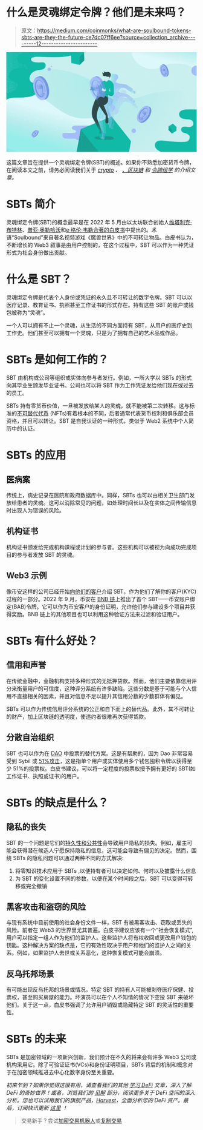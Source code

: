 # 什么是灵魂绑定令牌？他们是未来吗？

> 原文：<https://medium.com/coinmonks/what-are-soulbound-tokens-sbts-are-they-the-future-ce7dc07ff6ee?source=collection_archive---------12----------------------->

![](img/3b2fc28ad48a7f0da1b7a0d2c2aa9d3c.png)

这篇文章旨在提供一个灵魂绑定令牌(SBT)的概述。如果你不熟悉加密货币令牌，在阅读本文之前，请务必阅读我们关于 [*crypto*](https://www.treehouse.finance/learn-defi/what-is-crypto) *、* [*、区块链*](https://www.treehouse.finance/learn-defi/what-is-a-blockchain) *和* [*令牌组学*](https://www.treehouse.finance/learn-defi/what-are-tokenomics) *的介绍文章。*

# SBTs 简介

灵魂绑定令牌(SBT)的概念最早是在 2022 年 5 月由以太坊联合创始人[维塔利克·布特林](https://twitter.com/VitalikButerin)、[普亚·奥勒哈沃](https://twitter.com/pujaohlhaver?lang=en)和[e·格伦·韦勒合著的](https://twitter.com/glenweyl?ref_src=twsrc%5Egoogle%7Ctwcamp%5Eserp%7Ctwgr%5Eauthor)[白皮书](https://papers.ssrn.com/sol3/papers.cfm?abstract_id=4105763)中提出的。术语“Soulbound”来自著名视频游戏《魔兽世界》中的不可转让物品。白皮书认为，不断增长的 Web3 叙事是由用户控制的，在这个过程中，SBT 可以作为一种凭证形式为社会身份做出贡献。

# 什么是 SBT？

灵魂绑定令牌是代表个人身份或凭证的永久且不可转让的数字令牌。SBT 可以以医疗记录、教育证书、执照甚至工作证书的形式存在。持有这些 SBT 的账户或钱包被称为“灵魂”。

一个人可以拥有不止一个灵魂，从生活的不同方面持有 SBT，从用户的医疗史到工作史。他们甚至可以拥有一个灵魂，只是为了拥有自己的艺术品或作品。

# SBTs 是如何工作的？

SBT 由机构或公司等组织或实体向参与者发行。例如，一所大学以 SBTs 的形式向其毕业生颁发毕业证书。公司也可以将 SBT 作为工作凭证发给他们现在或过去的员工。

SBTs 持有零货币价值，一旦被发放给某人的灵魂，就不能被第二次转移。这与标准的[不可替代代币](https://www.treehouse.finance/learn-defi/nfts-explained-simply) (NFTs)有着根本的不同，后者通常代表货币权利和俱乐部会员资格，并且可以转让。SBT 是自我认证的一种形式，类似于 Web2 系统中个人简历中的认证。

# SBTs 的应用

## 医病案

传统上，病史记录在医院和政府数据库中。同样，SBTs 也可以由相关卫生部门发放给患者的灵魂。这可以消除常见的问题，如处理时间长以及在实体之间传输信息时出现人为错误的风险。

## 机构证书

机构证书颁发给完成机构课程或计划的参与者。这些机构可以被视为向成功完成项目的参与者发放 SBT 的灵魂。

## Web3 示例

像币安这样的公司已经开始[向他们的客户](https://www.binance.com/en/support/announcement/0fe1e7c8781844e29f56cb674231dfd7)介绍 SBT，作为他们了解你的客户(KYC)过程的一部分。2022 年 9 月，币安在 [BNB 链](https://www.treehouse.finance/learn-defi/guide-to-bnb-chain-an-introduction)上推出了首个 SBT——币安账户绑定(BAB)令牌。它可以作为币安客户的身份证明，允许他们参与建设多个项目并获得奖励。BNB 链上的其他项目也可以利用这种验证方法来过滤和验证用户。

# SBTs 有什么好处？

## 信用和声誉

在传统金融中，金融机构支持多种形式的无抵押贷款。然而，他们主要依靠信用评分来衡量用户的可信度，这种评分系统有许多缺陷。这些分数是基于可能与个人信用不直接相关的因素，并且对信息不足以提升其信用分数的少数群体有偏见。

SBTs 可以作为传统信用评分系统的公正和自下而上的替代品。此外，其不可转让的财产，加上区块链的透明度，使违约者很难再次获得贷款。

## 分散自治组织

SBT 也可以作为在 [DAO](https://www.treehouse.finance/learn-defi/what-are-daos-why-do-they-exist) 中投票的替代方案。这是有帮助的，因为 Dao 非常容易受到 Sybil 或 [51%攻击](https://www.treehouse.finance/learn-defi/the-difference-between-proof-of-work-pow-and-proof-of-stake-pos#:~:text=Prevents%2051%25%20Attack,prevent%20malicious%20activity.)，这是指单个用户或实体使用多个钱包囤积令牌以获得至少 51%的投票权。白皮书建议，可以将一定程度的投票权授予拥有更好的 SBT(如工作证书、执照或证书)的用户。

# SBTs 的缺点是什么？

## 隐私的丧失

SBT 的一个问题是它们的[持久性和公共性](https://newsletter.banklesshq.com/p/the-decentralized-identity-revolution#:~:text=The%20permanence%20and%20public%20nature%20of%20an%20SBT%20allows%20anyone%20to%20draw%20easy%20correlations%20and%20inferences%20of%20a%20person%2C%20and%20might%20prove%20too%20costly%20of%20a%20loss%20in%20privacy%20and%20incentivize%20certain%20forms%20of%20negative%20discrimination)会导致用户隐私的损失。例如，雇主可能会获得潜在候选人宁愿保持隐私的信息，这可能会导致有偏见的决定。然而，围绕 SBTs 的隐私问题可以通过两种不同的方式解决:

1.  将零知识技术应用于 SBTs ,以便持有者可以决定如何、何时以及披露什么信息
2.  为 SBT 的变化设置不同的参数，以便在某个时间段之后，SBT 可以变得可转移或完全撤销

## 黑客攻击和盗窃的风险

与现有系统中目前使用的社会身份文件一样，SBT 有被黑客攻击、窃取或丢失的风险。前者在 Web3 的世界里尤其普遍。白皮书建议应该有一个“社会恢复模式”,用户可以指定一组人作为他们的监护人。这些监护人将有权收回或更改用户钱包的钥匙。这种解决方案的缺点是，它的有效性取决于用户和他们的监护人之间的关系。例如，如果监护人去世或关系恶化，这种恢复模式可能会崩溃。

## 反乌托邦场景

有可能出现反乌托邦的场景或情况，特定 SBT 的持有人可能被剥夺医疗保健、投票权，甚至购买房屋的能力。坏演员可以在个人不知情的情况下空投 SBT 来破坏他们。关于这一点，白皮书强调了允许用户销毁或隐藏特定 SBT 的灵活性的重要性。

# SBTs 的未来

SBTs 是加密领域的一项新兴创新，我们预计在不久的将来会有许多 Web3 公司或机构采用它。除了可验证证书(VCs)和身份证明项目，SBTs 背后的机制和概念对于在加密领域推进去中心化数字身份至关重要。

*初来乍到？如果你觉得这很有用，请查看我们的其他* [*学习 DeFi*](https://treehouse.finance/learn-defi) *文章，深入了解 DeFi 的奇妙世界！或者，浏览我们的* [*见解*](https://treehouse.finance/insights) *部分，阅读更多关于 DeFi 空间的深入分析。您也可以试用我们的旗舰产品，*[*Harvest*](https://harvest.treehouse.finance/connect?utm_source=medium&utm_medium=content&utm_campaign=harvest)*，全面分析您的 DeFi 资产。最后，订阅快讯更新* [*这里*](https://www.treehouse.finance/newsletter?utm_source=medium&utm_medium=content&utm_campaign=treehouse%20daily) *！*

> 交易新手？尝试[加密交易机器人](/coinmonks/crypto-trading-bot-c2ffce8acb2a)或[复制交易](/coinmonks/top-10-crypto-copy-trading-platforms-for-beginners-d0c37c7d698c)